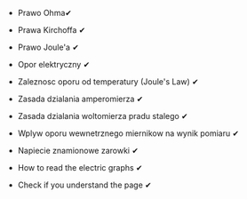 - Prawo Ohma✔
- Prawa Kirchoffa ✔
- Prawo Joule'a ✔
- Opor elektryczny ✔
- Zaleznosc oporu od temperatury (Joule's Law) ✔
- Zasada dzialania amperomierza ✔
- Zasada dzialania woltomierza pradu stalego ✔
- Wplyw oporu wewnetrznego miernikow na wynik pomiaru ✔
- Napiecie znamionowe zarowki ✔

- How to read the electric graphs ✔
- Check if you understand the page ✔